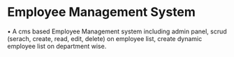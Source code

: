 # Employee Management System
•	A cms based Employee Management system including admin panel, scrud (serach, create, read, edit, delete) on employee list, create dynamic employee list on department wise.  
